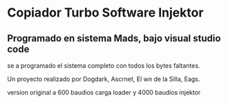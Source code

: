 # Copiador Turbo Software Injektor

## Programado en sistema Mads, bajo visual studio code

se a programado el sistema completo con todos los bytes faltantes.

Un proyecto realizado por Dogdark, Ascrnet, El wn de la Silla, Eags.

version original a 600 baudios carga loader y 4000 baudios injektor
